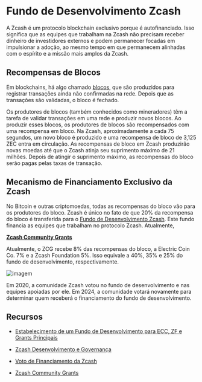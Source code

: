 # Fundo de Desenvolvimento Zcash

A Zcash é um protocolo blockchain exclusivo porque é autofinanciado. Isso significa que as equipes que trabalham na Zcash não precisam receber dinheiro de investidores externos e podem permanecer focadas em impulsionar a adoção, ao mesmo tempo em que permanecem alinhadas com o espírito e a missão mais amplos da Zcash.

## Recompensas de Blocos

Em blockchains, há algo chamado [blocos](https://www.investopedia.com/terms/b/block-bitcoin-block.asp), que são produzidos para registrar transações ainda não confirmadas na rede. Depois que as transações são validadas, o bloco é fechado.

Os produtores de blocos (também conhecidos como mineradores) têm a tarefa de validar transações em uma rede e produzir novos blocos. Ao produzir esses blocos, os produtores de blocos são recompensados ​​com uma recompensa em bloco. Na Zcash, aproximadamente a cada 75 segundos, um novo bloco é produzido e uma recompensa de bloco de 3,125 ZEC entra em circulação. As recompensas de bloco em Zcash produzirão novas moedas até que o Zcash atinja seu suprimento máximo de 21 milhões. Depois de atingir o suprimento máximo, as recompensas do bloco serão pagas pelas taxas de transação.

## Mecanismo de Financiamento Exclusivo da Zcash

No Bitcoin e outras criptomoedas, todas as recompensas do bloco vão para os produtores do bloco. Zcash é único no fato de que 20% da recompensa do bloco é transferida para o [Fundo de Desenvolvimento Zcash](https://zips.z.cash/zip-1014). Este fundo financia as equipes que trabalham no protocolo Zcash.
Atualmente,

[**Zcash Community Grants**](https://zcashcommunitygrants.org/)

Atualmente, o ZCG recebe 8% das recompensas do bloco, a Electric Coin Co. 7% e a Zcash Foundation 5%. Isso equivale a 40%, 35% e 25% do fundo de desenvolvimento, respectivamente.

![imagem](https://assets.super.so/23b0f636-ac45-4903-bde9-86133a698b1a/images/559640f6-15a7-4944-8b47-8900bf4aa592/212411570-4858a3d6-f7a1-465a-bf0c-d2ef726d41dc.jpeg?w=1500&f=webp)

Em 2020, a comunidade Zcash votou no fundo de desenvolvimento e nas equipes apoiadas por ele. Em 2024, a comunidade votará novamente para determinar quem receberá o financiamento do fundo de desenvolvimento.

## Recursos

- [Estabelecimento de um Fundo de Desenvolvimento para ECC, ZF e Grants Principais](https://zips.z.cash/zip-1014)

- [Zcash Desenvolvimento e Governança](https://z.cash/zcash-development-and-governance/)

- [Voto de Financiamento da Zcash](https://www.coindesk.com/tech/2020/02/01/zcashs-funding-vote-and-the-woes-of-decentralized-governance/)

- [Zcash Community Grants](https://zcashcommunitygrants.org/)

